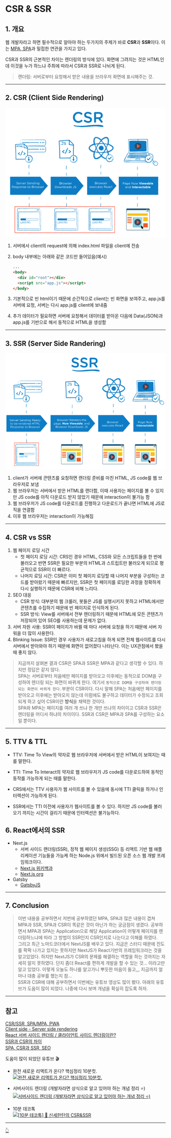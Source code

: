 # CSR & SSR

## 1. 개요

웹 개발자라고 하면 필수적으로 알아야 하는 두가지의 주제가 바로 **CSR**과 **SSR**이다. 이는 [MPA, SPA](./SPA.md)과 밀접한 연관을 가지고 있다.

CSR과 SSR의 근본적인 차이는 렌더링의 방식에 있다. 화면에 그려지는 것은 HTML인데 이것을 누가 하느냐 주최에 따라서 CSR과 SSR로 나뉘게 된다.

> 랜더링: 서버로부터 요청해서 받은 내용을 브라우저 화면에 표시해주는 것.

---

## 2. CSR (Client Side Rendering)

![CSR](../image/ETC/CSRSSR/CSR.png)

1. 서버에서 client의 request에 의해 index.html 파일을 client에 전송
2. body 내부에는 아래와 같은 코드만 들어있음(예시)

   ```html
   ...
   <body>
     <div id="root"></div>
     <script src="app.js"></script>
   </body>
   ```

3. 기본적으로 빈 html이기 때문에 순간적으로 client는 빈 화면을 보여주고, app.js를 서버에 요청, 서버는 다시 app.js를 client에 보내줌
4. 추가 데이터가 필요하면 서버에 요청해서 데이터를 받아온 다음에 Data(JSON)과 app.js를 기반으로 해서 동적으로 HTML을 생성함

---

## 3. SSR (Server Side Randering)

![SSR](../image/ETC/CSRSSR/SSR.png)

1. client가 서버에 콘텐츠를 요청하면 랜더링 준비를 마친 HTML, JS code를 웹 브라우저로 보냄
2. 웹 브라우저는 서버에서 받은 HTML를 랜더함, 이때 사용자는 페이지를 볼 수 있지만 JS code를 아직 다운로드 받지 않았기 때문에 interaction이 불가능 함
3. 웹 브라우저가 JS code를 다운로드를 진행하고 다운로드가 끝나면 HTML에 JS로직을 연결함
4. 이후 웹 브라우저는 interaction이 가능해짐

---

## 4. CSR vs SSR

1. 웹 페이지 로딩 시간
   - 첫 페이지 로딩 시간: CRS인 경우 HTML, CSS와 모든 스크립트들을 한 번에 불러오고 반면 SSR은 필요한 부분의 HTML과 스트립트만 불러오게 되므로 평균적으로 SSR이 더 빠르다.
   - 나머지 로딩 시간: CSR은 이미 첫 페이지 로딩할 때 나머지 부분을 구성하는 코드를 받아왔기 때문에 빠르지만, SSR은 첫 페이지를 로딩한 과정을 정확하게 다시 실행하기 때문에 CSR에 비해 느리다.
2. SEO 대응
   - CSR 방식: 대부분의 웹 크롤러, 봇들은 JS를 실행시키지 못하고 HTML에서만 콘텐츠를 수집하기 때문에 빈 페이지로 인식하게 된다.
   - SSR 방식: View를 서버에서 전부 렌더링하기 때문에 HTML에 모든 콘텐츠가 저장되어 있어 SEO를 사용하는데 문제가 없다.
3. 서버 자원 사용: SSR이 페이지가 바뀔 때 마다 서버에 요청을 하기 때문에 서버 자워을 더 많이 사용한다.
4. Blinking Issue: SSR인 경우 사용자가 새로고침을 하게 되면 전체 웹사이트를 다시 서버에서 받아와야 하기 때문에 화면이 없어졌다 나타난다. 이는 UX관점에서 봤을 때 좋지 않다.

> 지금까지 살펴본 결과 CSR은 SPA과 SSR은 MPA과 같다고 생각할 수 있다. 하지만 정답은 같지 않다.  
> SPA는 서버로부터 처음에만 페이지를 받아오고 이후에는 동적으로 DOM을 구성하여 렌더링 되는 화면이 바뀌게 한다. 여기서 `동적으로 DOM을 구성하여 렌더링 되는 화면이 바뀌게 한다.`부분이 CSR이다. 다시 말해 SPA는 처음에만 페이지를 받아오고 이후에는 받아오지 않는데 이럼에도 불구하고 데이터가 수정되고 조회되게 하고 싶어 CSR이란 **방식**을 채택한 것이다.  
> SPA와 MPA는 페이지를 여러 개 쓰냐 한 개만 쓰냐의 차이이고 CSR과 SSR은 렌더링을 어디서 하냐의 차이이다. SSR과 CSR은 MPA과 SPA를 구성하는 요소일 뿐이다.

---

## 5. TTV & TTL

- TTV: Time To View의 약자로 웹 브라우저에 서버에서 받은 HTML이 보여지는 때를 말한다.
- TTI: Time To Interact의 약자로 웹 브라우저가 JS code를 다운로드하여 동적인 동작를 가능하게 되는 때를 말한다.

- CRS에서는 TTV 사용자가 웹 사이트를 볼 수 있음에 동시에 TTI 클릭을 하거나 인터렉션이 가능하게 된다.
- SSR에서는 TTI 이전에 사용자가 웹사이트를 볼 수 있다. 하지만 JS code를 불러오기 까지는 시간이 걸리기 때문에 인터렉션은 불가능하다.

## 6. React에서의 SSR

- Next.js
  - 서버 사이드 랜더링(SSR), 정적 웹 페이지 생성(SSG) 등 리액트 기반 웹 애플리케이션 기능들을 가능케 하는 Node.js 위에서 빌드된 오픈 소스 웹 개발 프레임워크이다.
  - [Next.js 위키백과](https://ko.wikipedia.org/wiki/Next.js)
  - [Next.js org](https://nextjs.org/)
- Gatsby
  - [GatsbyJS](https://www.gatsbyjs.com/)

---

## 7. Conclusion

> 이번 내용을 공부하면서 저번에 공부하였던 MPA, SPA과 많은 내용이 겹쳐 MPA과 SSR, SPA과 CSR이 똑같은 것이 아닌가 하는 궁금점이 생겼다. 공부하면서 MPA과 SPA는 Application으로 해당 Application이 어떻게 페이지를 렌더링하느냐에 따라 그 방법이 SSR인지 CSR인지로 나눈다고 이해를 하였다.  
> 그리고 최근 노마드코더에서 NextJS를 배우고 있다. 지금은 스터디 때문에 진도를 팍팍 나가고 있지는 못하지만 NextJS가 React기반의 프레임워크라는 것을 알고있었다. 하지만 NextJS가 CSR의 문제를 해결하는 역할을 하는 것까지는 자세히 알지 못하였다. 단지 좀더 React를 편하게 개발을 할 수 있는 것... 이라고만 알고 있었다. 이렇게 오늘도 하나를 알고가니 뿌듯한 마음이 들고,,, 지금까지 얼마나 대충 공부를 했는지 참...  
> SSR과 CSR에 대해 공부하면서 이번에는 유튜브 영상도 많이 봤다. 아래의 유튜브가 도움이 많이 되었다. 나중에 다시 보며 개념을 확실히 잡도록 하자.

---

## 참고

[CSR/SSR, SPA/MPA, PWA](https://tech.weperson.com/wedev/frontend/csr-ssr-spa-mpa-pwa/#csr-client-side-rendering-vs-ssr-server-side-rendering)  
[Client side - Server side rendering](https://korshika.tistory.com/58)  
[React 서버 사이드 렌더링 / 클라이언트 사이드 렌더링이란?](https://ctdlog.tistory.com/46)  
[SSR과 CSR의 차이](https://proglish.tistory.com/216)  
[SPA, CSR과 SSR, SEO](https://velog.io/@ksh4820/SPA-CSR%EA%B3%BC-SSR-SEO)

도움이 많이 되었던 유튜브 🎬

- 완전 새로운 리액트가 온다? 핵심정리 10분컷.  
  [![완전 새로운 리액트가 온다? 핵심정리 10분컷.](https://img.youtube.com/vi/7mkQi0TlJQo/0.jpg)](https://www.youtube.com/watch?v=7mkQi0TlJQo)

- 서버사이드 렌더링 (개발자라면 상식으로 알고 있어야 하는 개념 정리 ⭐️)  
  [![서버사이드 렌더링 (개발자라면 상식으로 알고 있어야 하는 개념 정리 ⭐️)](https://img.youtube.com/vi/iZ9csAfU5Os/0.jpg)](https://www.youtube.com/watch?v=iZ9csAfU5Os)

- 10분 데코톡  
  [![[10분 테코톡] 🎨 신세한탄의 CSR&SSR](https://img.youtube.com/vi/YuqB8D6eCKE/0.jpg)](https://www.youtube.com/watch?v=YuqB8D6eCKE)

---

[👆](#csr--ssr)
